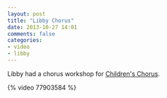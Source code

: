 ```yaml
---
layout: post
title: "Libby Chorus"
date: 2013-10-27 14:01
comments: false
categories: 
- video
- libby
---
```

Libby had a chorus workshop for [Children's Chorus](http://www.childrenschorus.com/about-ccw/the-chorus/).


{% video 77903584 %}